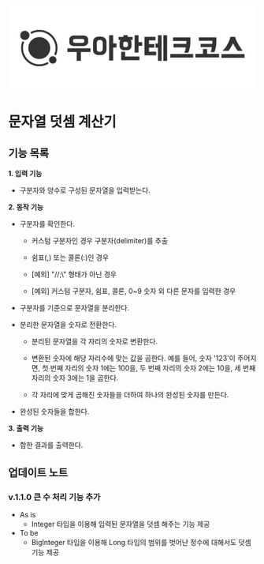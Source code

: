 <p align="center">
  <img src="https://github.com/YeonjiIsGonji/java-calculator-7/blob/YeonjiIsGonji/%E1%84%8B%E1%85%AE%E1%84%90%E1%85%A6%E1%84%8F%E1%85%A9%20%E1%84%85%E1%85%A9%E1%84%80%E1%85%A9.png?raw=true">
</p>

# 문자열 덧셈 계산기


## 기능 목록
**1. 입력 기능**

+ 구분자와 양수로 구성된 문자열을 입력받는다.

**2. 동작 기능**

+ 구분자를 확인한다.

  + 커스텀 구분자인 경우 구분자(delimiter)를 추출

  + 쉼표(,) 또는 콜론(:)인 경우
 
  + [예외] "//;\\" 형태가 아닌 경우
 
  + [예외] 커스텀 구분자, 쉼표, 콜론, 0~9 숫자 외 다른 문자를 입력한 경우
 
+ 구분자를 기준으로 문자열을 분리한다.

+ 분리한 문자열을 숫자로 전환한다.

  + 분리된 문자열을 각 자리의 숫자로 변환한다.

  + 변환된 숫자에 해당 자리수에 맞는 값을 곱한다. 예를 들어, 숫자 '123'이 주어지면, 첫 번째 자리의 숫자 1에는 100을, 두 번째 자리의 숫자 2에는 10을, 세 번째 자리의 숫자 3에는 1을 곱한다.
 
  + 각 자리에 맞게 곱해진 숫자들을 더하여 하나의 완성된 숫자를 만든다.
 
+ 완성된 숫자들을 합한다.
  
**3. 출력 기능**

+ 합한 결과를 출력한다.

## 업데이트 노트
### v.1.1.0 큰 수 처리 기능 추가
- As is
  - Integer 타입을 이용해 입력된 문자열을 덧셈 해주는 기능 제공
- To be
  - BigInteger 타입을 이용해 Long 타입의 범위를 벗어난 정수에 대해서도 덧셈 기능 제공

